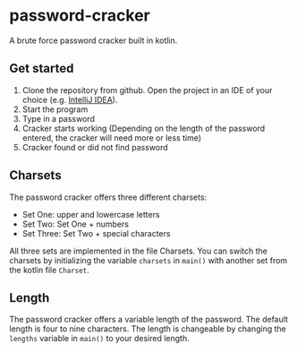 # password-cracker
A brute force password cracker built in kotlin.
## Get started
1. Clone the repository from github. Open the project in an IDE of your choice (e.g. [IntelliJ IDEA](https://www.jetbrains.com/idea/)).
2. Start the program
3. Type in a password
4. Cracker starts working (Depending on the length of the password entered, the cracker will need more or less time)
5. Cracker found or did not find password

## Charsets
The password cracker offers three different charsets:
- Set One: upper and lowercase letters
- Set Two: Set One + numbers
- Set Three: Set Two + special characters

All three sets are implemented in the file Charsets. You can switch the charsets by initializing the variable `charsets` in `main()` with another set from the kotlin file `Charset`.

## Length
The password cracker offers a variable length of the password. The default length is four to nine characters. The length is changeable by changing the `lengths` variable in `main()` to your desired length.

